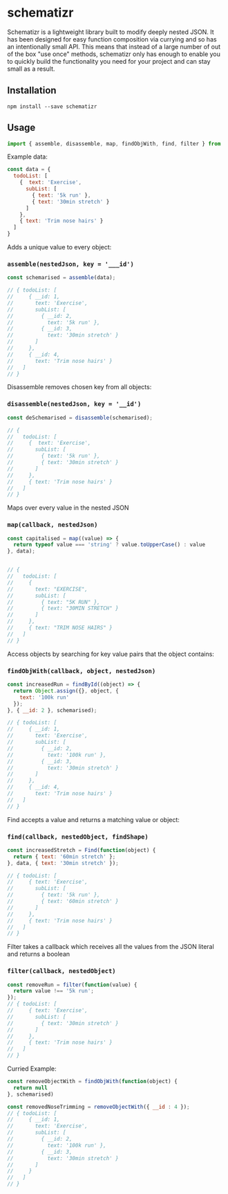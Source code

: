 # schematizr
Schematizr is a lightweight library built to modify deeply nested JSON. It has been designed for easy function composition via currying and so has an intentionally small API. This means that instead of a large number of out of the box "use once" methods, schematizr only has enough to enable you to quickly build the functionality you need for your project and can stay small as a result.

## Installation

```
npm install --save schematizr
```

## Usage

```javascript
import { assemble, disassemble, map, findObjWith, find, filter } from 'schematizr';
```

Example data:

```javascript
const data = {
  todoList: [
    {  text: 'Exercise',
      subList: [
        { text: '5k run' },
        { text: '30min stretch' }
      ]
    },
    { text: 'Trim nose hairs' }
  ]
}
```

Adds a unique value to every object:

### `assemble(nestedJson, key = '___id')`

```javascript
const schemarised = assemble(data);

// { todoList: [
//     { __id: 1,
//       text: 'Exercise',
//       subList: [
//         { __id: 2,
//           text: '5k run' },
//         { __id: 3,
//           text: '30min stretch' }
//       ]
//     },
//     { __id: 4,
//       text: 'Trim nose hairs' }
//   ]
// }
```
Disassemble removes chosen key from all objects:

### `disassemble(nestedJson, key = '__id')`

```javascript
const deSchemarised = disassemble(schemarised);

// {
//   todoList: [
//     {  text: 'Exercise',
//       subList: [
//         { text: '5k run' },
//         { text: '30min stretch' }
//       ]
//     },
//     { text: 'Trim nose hairs' }
//   ]
// }
```
Maps over every value in the nested JSON

### `map(callback, nestedJson)`

```javascript
const capitalised = map((value) => {
  return typeof value === 'string' ? value.toUpperCase() : value
}, data);


// {
//   todoList: [
//     {
//       text: "EXERCISE",
//       subList: [
//         { text: "5K RUN" },
//         { text: "30MIN STRETCH" }
//       ]
//     },
//     { text: "TRIM NOSE HAIRS" }
//   ]
// }
```

Access objects by searching for key value pairs that the object contains:

### `findObjWith(callback, object, nestedJson)`

```javascript
const increasedRun = findById((object) => {
  return Object.assign({}, object, {
    text: '100k run'
  });
}, { __id: 2 }, schemarised);

// { todoList: [
//     { __id: 1,
//       text: 'Exercise',
//       subList: [
//         { __id: 2,
//           text: '100k run' },
//         { __id: 3,
//           text: '30min stretch' }
//       ]
//     },
//     { __id: 4,
//       text: 'Trim nose hairs' }
//   ]
// }
```

Find accepts a value and returns a matching value or object:

### `find(callback, nestedObject, findShape)`

```javascript
const increasedStretch = Find(function(object) {
  return { text: '60min stretch' };
}, data, { text: '30min stretch' });

// { todoList: [
//     { text: 'Exercise',
//       subList: [
//         { text: '5k run' },
//         { text: '60min stretch' }
//       ]
//     },
//     { text: 'Trim nose hairs' }
//   ]
// }
```

Filter takes a callback which receives all the values from the JSON literal and returns a boolean

### `filter(callback, nestedObject)`

```javascript
const removeRun = filter(function(value) {
  return value !== '5k run';
});
// { todoList: [
//     { text: 'Exercise',
//       subList: [
//         { text: '30min stretch' }
//       ]
//     },
//     { text: 'Trim nose hairs' }
//   ]
// }
```

Curried Example:

```javascript
const removeObjectWith = findObjWith(function(object) {
  return null
}, schemarised)

const removedNoseTrimming = removeObjectWith({ __id : 4 });
// { todoList: [
//     { __id: 1,
//       text: 'Exercise',
//       subList: [
//         { __id: 2,
//           text: '100k run' },
//         { __id: 3,
//           text: '30min stretch' }
//       ]
//     }
//   ]
// }

```
